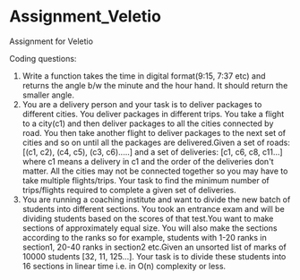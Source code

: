 # Assignment_Veletio
Assignment for Veletio

Coding questions:
1. Write a function takes the time in digital format(9:15, 7:37 etc) and returns the angle b/w the minute and the hour hand. It should return the smaller angle.
2. You are a delivery person and your task is to deliver packages to different cities. You deliver packages in different trips. You take a flight to a city(c1) and then deliver packages to all the cities connected by road. You then take another flight to deliver packages to the next set of cities and so on until all the packages are delivered.Given a set of roads: [(c1, c2), (c4, c5), (c3, c6).....] and a set of deliveries: [c1, c6, c8, c11…] where c1 means a delivery in c1 and the order of the deliveries don't matter. All the cities may not be connected together so you may have to take multiple flights/trips. Your task to find the minimum number of trips/flights required to complete a given set of deliveries.
3. You are running a coaching institute and want to divide the new batch of students into different sections. You took an entrance exam and will be dividing students based on the scores of that test.You want to make sections of approximately equal size. You will also make the sections according to the ranks so for example, students with 1-20 ranks in section1, 20-40 ranks in section2 etc.Given an unsorted list of marks of 10000 students [32, 11, 125...]. Your task is to divide these students into 16 sections in linear time i.e. in O(n) complexity or less.
